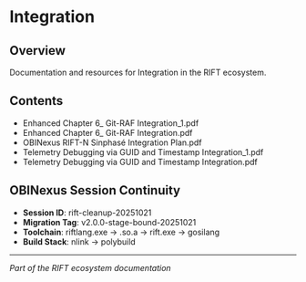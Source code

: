 # Integration

## Overview
Documentation and resources for Integration in the RIFT ecosystem.

## Contents
- Enhanced Chapter 6_ Git-RAF Integration_1.pdf
- Enhanced Chapter 6_ Git-RAF Integration.pdf
- OBINexus RIFT-N Sinphasé Integration Plan.pdf
- Telemetry Debugging via GUID and Timestamp Integration_1.pdf
- Telemetry Debugging via GUID and Timestamp Integration.pdf

## OBINexus Session Continuity
- **Session ID**: rift-cleanup-20251021
- **Migration Tag**: v2.0.0-stage-bound-20251021
- **Toolchain**: riftlang.exe → .so.a → rift.exe → gosilang
- **Build Stack**: nlink → polybuild

---
*Part of the RIFT ecosystem documentation*
